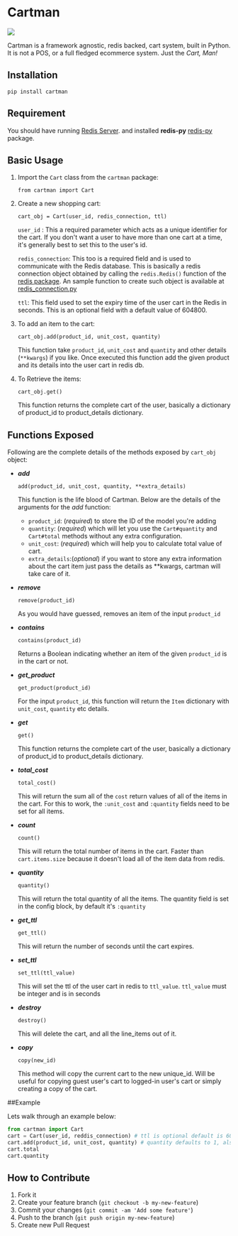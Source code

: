 # Cartman

![](http://blog.brightcove.com/sites/all/uploads/eric_theodore_cartman_southpark.jpg)

Cartman is a framework agnostic, redis backed, cart system, built in Python.
It is not a POS, or a full fledged ecommerce system.  Just the *Cart, Man!*

## Installation

    pip install cartman

## Requirement
You should have running  [Redis Server](http://redis.io/topics/quickstart "Quickstart"). and installed **redis-py**  [redis-py](https://pypi.python.org/pypi/redis "Install") package.

## Basic Usage

1. Import the `Cart` class from the `cartman` package:

    `from cartman import Cart`

2. Create a new shopping cart:

    `cart_obj = Cart(user_id, redis_connection, ttl)`
    
    `user_id` : This a required parameter which acts as a unique identifier for the cart. If you don't want a user to have more than one cart at a time, it's generally best to set this to the user's id.
    
    `redis_connection`: This too is a required field and is used to communicate with the Redis database. This is basically a  redis connection object obtained by calling the `redis.Redis()` function of the [redis package](https://redis-py.readthedocs.io/en/latest/). An sample function to create such object is available at [redis_connection.py](https://github.com/nimeshkverma/cartman/blob/master/redis_connection.py)
    
    `ttl`: This field used to set the expiry time of the user cart in the Redis in seconds. This is an optional field with a default value of 604800.

3. To add an item to the cart:

    `cart_obj.add(product_id, unit_cost, quantity)`
    
    This function take `product_id`, `unit_cost` and `quantity` and other details (`**kwargs`) if you like. Once executed this function add the given product and its details into the user cart in redis db.
    
4. To Retrieve the items:

   `cart_obj.get()`

    This function returns the complete cart of the user, basically a dictionary of product_id to product_details dictionary.
    
## Functions Exposed

Following are the complete details of the methods exposed by `cart_obj` object:

- **_add_**

    `add(product_id, unit_cost, quantity, **extra_details)`

    This function is the life blood of Cartman. Below are the details of the arguments for the *add* function:
    - `product_id`: (*required*) to store the ID of the model you're adding
    - `quantity`: (*required*) which will let you use the `Cart#quantity` and `Cart#total` methods without any extra configuration.
    - `unit_cost`: (*required*) which will help you to calculate total value of cart.
    - `extra_details`:(*optional*) if you want to store any extra information about the cart item just pass the details as **kwargs, cartman will take care of it. 

- **_remove_**
    
    `remove(product_id)`

    As you would have guessed, removes an item of the input `product_id`

- **_contains_**

    `contains(product_id)`
    
    Returns a Boolean indicating whether an item of the given `product_id` is in the cart or not.

- **_get_product_**

    `get_product(product_id)`
    
    For the input `product_id`, this function will return the `Item` dictionary with `unit_cost`, `quantity` etc details.

- **_get_**
    
    `get()`

    This function returns the complete cart of the user, basically a dictionary of product_id to product_details dictionary.

- **_total_cost_**

    `total_cost()`
    
    This will return the sum all of the `cost` return values of all of the items in the cart.  For this to work, the `:unit_cost` and `:quantity` fields need to be set for all items.

- **_count_**

    `count()`
    
    This will return the total number of items in the cart.  Faster than `cart.items.size` because it doesn't load all of the item data from redis.

- **_quantity_**

    `quantity()`
    
    This will return the total quantity of all the items.  The quantity field is set in the config block, by default it's `:quantity`

- **_get_ttl_**

    `get_ttl()`
    
    This will return the number of seconds until the cart expires.

- **_set_ttl_**

    `set_ttl(ttl_value)`
    
    This will set the ttl of the user cart in redis to `ttl_value`. `ttl_value` must be integer and is in seconds

- **_destroy_**

    `destroy()`
    
    This will delete the cart, and all the line_items out of it.

- **_copy_**

    `copy(new_id)`
    
    This method will copy the current cart to the new unique_id. Will be useful for copying guest user's cart to logged-in user's cart or simply creating a copy of the cart.

##Example

Lets walk through an example below:

```python
from cartman import Cart
cart = Cart(user_id, reddis_connection) # ttl is optional default is 604800
cart.add(product_id, unit_cost, quantity) # quantity defaults to 1, also you can pass optional dict(extra info)
cart.total
cart.quantity
```


## How to Contribute

1. Fork it
2. Create your feature branch (`git checkout -b my-new-feature`)
3. Commit your changes (`git commit -am 'Add some feature'`)
4. Push to the branch (`git push origin my-new-feature`)
5. Create new Pull Request
